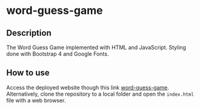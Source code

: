 # word-guess-game

## Description
The Word Guess Game implemented with HTML and JavaScript. Styling done with Bootstrap 4 and Google Fonts.

## How to use
Access the deployed website though this link [word-guess-game](https://robjpar.github.io/word-guess-game/). Alternatively, clone the repository to a local folder and open the `index.html` file with a web browser.